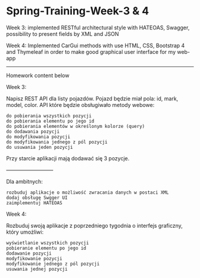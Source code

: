 # Spring-Training-Week-3 & 4

Week 3:
implemented RESTful architectural style with HATEOAS, Swagger, possibility to present fields by XML and JSON 

Week 4:
Implemented CarGui methods with use HTML, CSS, Bootstrap 4 and Thymeleaf in order to make good graphical user interface for my web-app

--------------------------
Homework content below

Week 3:

Napisz REST API dla listy pojazdów. Pojazd będzie miał pola: id, mark, model, color.
API które będzie obsługiwało metody webowe:

    do pobierania wszystkich pozycji
    do pobierania elementu po jego id
    do pobierania elementów w określonym kolorze (query)
    do dodawania pozycji
    do modyfikowania pozycji
    do modyfikowania jednego z pól pozycji
    do usuwania jeden pozycji

Przy starcie aplikacji mają dodawać się 3 pozycje.

—————————

Dla ambitnych:

    rozbuduj aplikacje o możliwość zwracania danych w postaci XML
    dodaj obsługę Swgger UI
    zaimplementuj HATEOAS

Week 4:

Rozbuduj swoją aplikacje z poprzedniego tygodnia o interfejs graficzny, który umożliwi:

    wyświetlanie wszystkich pozycji
    pobieranie elementu po jego id
    dodawanie pozycji
    modyfikowanie pozycji
    modyfikowanie jednego z pól pozycji
    usuwania jednej pozycji
